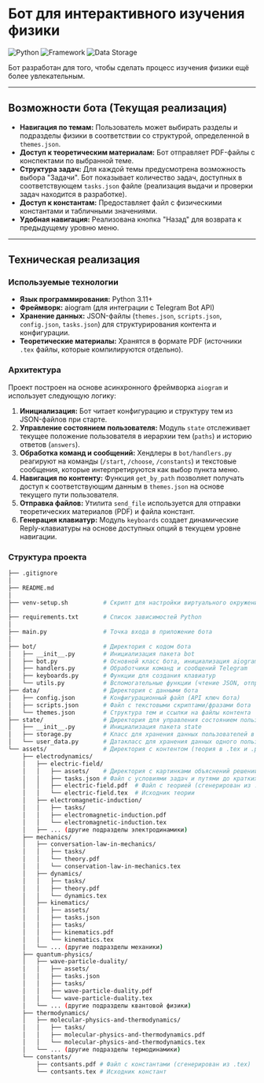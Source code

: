# Бот для интерактивного изучения физики

![Python](https://img.shields.io/badge/Python-3.11%2B-blue?logo=python)
![Framework](https://img.shields.io/badge/Framework-aiogram-blueviolet)
![Data Storage](https://img.shields.io/badge/Data-JSON-lightgrey)

Бот разработан для того, чтобы сделать процесс изучения физики ещё более увлекательным.

---

## Возможности бота (Текущая реализация)

*   **Навигация по темам:** Пользователь может выбирать разделы и подразделы физики в соответствии со структурой, определенной в `themes.json`.
*   **Доступ к теоретическим материалам:** Бот отправляет PDF-файлы с конспектами по выбранной теме.
*   **Структура задач:** Для каждой темы предусмотрена возможность выбора "Задачи". Бот показывает количество задач, доступных в соответствующем `tasks.json` файле (реализация выдачи и проверки задач находится в разработке).
*   **Доступ к константам:** Предоставляет файл с физическими константами и табличными значениями.
*   **Удобная навигация:** Реализована кнопка "Назад" для возврата к предыдущему уровню меню.

---

## Техническая реализация

### Используемые технологии

*   **Язык программирования:** Python 3.11+
*   **Фреймворк:** aiogram (для интеграции с Telegram Bot API)
*   **Хранение данных:** JSON-файлы (`themes.json`, `scripts.json`, `config.json`, `tasks.json`) для структурирования контента и конфигурации.
*   **Теоретические материалы:** Хранятся в формате PDF (источники `.tex` файлы, которые компилируются отдельно).

### Архитектура

Проект построен на основе асинхронного фреймворка `aiogram` и использует следующую логику:

1.  **Инициализация:** Бот читает конфигурацию и структуру тем из JSON-файлов при старте.
2.  **Управление состоянием пользователя:** Модуль `state` отслеживает текущее положение пользователя в иерархии тем (`paths`) и историю ответов (`answers`).
3.  **Обработка команд и сообщений:** Хендлеры в `bot/handlers.py` реагируют на команды (`/start`, `/choose`, `/constants`) и текстовые сообщения, которые интерпретируются как выбор пункта меню.
4.  **Навигация по контенту:** Функция `get_by_path` позволяет получать доступ к соответствующим данным в `themes.json` на основе текущего пути пользователя.
5.  **Отправка файлов:** Утилита `send_file` используется для отправки теоретических материалов (PDF) и файла констант.
6.  **Генерация клавиатур:** Модуль `keyboards` создает динамические Reply-клавиатуры на основе доступных опций в текущем уровне навигации.

### Структура проекта

```bash
├── .gitignore
│
├── README.md
│
├── venv-setup.sh          # Скрипт для настройки виртуального окружения
│
├── requirements.txt       # Список зависимостей Python
│
├── main.py                # Точка входа в приложение бота
│
├── bot/                   # Директория с кодом бота
│   ├── __init__.py        # Инициализация пакета bot
│   ├── bot.py             # Основной класс бота, инициализация aiogram и хранилища
│   ├── handlers.py        # Обработчики команд и сообщений Telegram
│   ├── keyboards.py       # Функции для создания клавиатур
│   └── utils.py           # Вспомогательные функции (чтение JSON, отправка файлов и др.)
├── data/                  # Директория с данными бота
│   ├── config.json        # Конфигурационный файл (API ключ бота)
│   ├── scripts.json       # Файл с текстовыми скриптами/фразами бота
│   └── themes.json        # Структура тем и ссылки на файлы контента
├── state/                 # Директория для управления состоянием пользователей
│   ├── __init__.py        # Инициализация пакета state
│   ├── storage.py         # Класс для хранения данных пользователей в оперативной памяти
│   └── user_data.py       # Датакласс для хранения данных одного пользователя (путь, ответы)
└── assets/                # Директория с контентом (теория в .tex и .pdf, задачи в .json)
    ├── electrodynamics/
    │   ├── electric-field/
    │   │   ├── assets/    # Директория с картинками объяснений решений задач
    │   │   ├── tasks.json # Файл с условиями задач и путями до кратких объяснений в виде .png
    │   │   ├── electric-field.pdf  # Файл с теорией (сгенерирован из .tex)
    │   │   └── electric-field.tex  # Исходник теории
    │   ├── electromagnetic-induction/
    │   │   ├── tasks/
    │   │   ├── electromagnetic-induction.pdf
    │   │   └── electromagnetic-induction.tex
    │   ├── ... (другие подразделы электродинамики)
    ├── mechanics/
    │   ├── conversation-law-in-mechanics/
    │   │   ├── tasks/
    │   │   └── theory.pdf
    │   │   └── conservation-law-in-mechanics.tex
    │   ├── dynamics/
    │   │   ├── tasks/
    │   │   ├── theory.pdf
    │   │   └── dynamics.tex
    │   ├── kinematics/
    │   │   ├── assets/
    │   │   ├── tasks.json
    │   │   ├── tasks/
    │   │   ├── kinematics.pdf
    │   │   └── kinematics.tex
    │   └── ... (другие подразделы механики)
    ├── quantum-physics/
    │   ├── wave-particle-duality/
    │   │   ├── assets/
    │   │   ├── tasks.json
    │   │   ├── tasks/
    │   │   ├── wave-particle-duality.pdf
    │   │   └── wave-particle-duality.tex
    │   └── ... (другие подразделы квантовой физики)
    ├── thermodynamics/
    │   ├── molecular-physics-and-thermodynamics/
    │   │   ├── tasks/
    │   │   ├── molecular-physics-and-thermodynamics.pdf
    │   │   └── molecular-physics-and-thermodynamics.tex
    │   └── ... (другие подразделы термодинамики)
    └── constants/
        ├── contsants.pdf # Файл с константами (сгенерирован из .tex)
        └── contsants.tex # Исходник констант